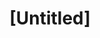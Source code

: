 ---
pid: LLP467
title: "[Untitled]"
location_transcription: 
zipcode: 
outside_phl: 
neighborhood: 
age: 
age_range: 
instagram: 
image_file_name: LLP_467.jpg
proposal_transcription: |-
  Christian & Victor was Here

  :|
topic: Unknown
topic_summary: '0'
type: Image
keywords_other: me
credit: 
image_labels: 
twitter: 
facebook: 
permalink: "/monuments/llp467/"
layout: item-page
---